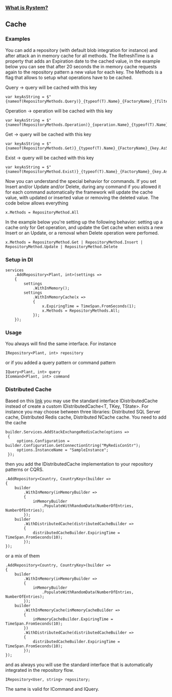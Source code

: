 ### [What is Rystem?](https://github.com/KeyserDSoze/Rystem)

## Cache

### Examples
You can add a repository (with default blob integration for instance) and after attack an in memory cache for all methods.
The RefreshTime is a property that adds an Expiration date to the cached value, in the example below you can see that after 20 seconds the in memory cache requests again to the repository pattern a new value for each key.
The Methods is a flag that allows to setup what operations have to be cached.

Query -> query will be cached with this key

    var keyAsString = $"{nameof(RepositoryMethods.Query)}_{typeof(T).Name}_{FactoryName}_{filter.ToKey()}";

Operation -> operation will be cached with this key

    var keyAsString = $"{nameof(RepositoryMethods.Operation)}_{operation.Name}_{typeof(T).Name}_{FactoryName}_{filter.ToKey()}";

Get -> query will be cached with this key
    
    var keyAsString = $"{nameof(RepositoryMethods.Get)}_{typeof(T).Name}_{FactoryName}_{key.AsString()}";

Exist -> query will be cached with this key
    
    var keyAsString = $"{nameof(RepositoryMethod.Exist)}_{typeof(T).Name}_{FactoryName}_{key.AsString()}";

Now you can understand the special behavior for commands. If you set Insert and/or Update and/or Delete, during any command if you allowed it for each command automatically the framework will update the cache value, with updated or inserted value or removing the deleted value.
The code below allows everything

    x.Methods = RepositoryMethod.All

In the example below you're setting up the following behavior: setting up a cache only for Get operation, and update the Get cache when exists a new Insert or an Update, or a removal when Delete operation were perfomed.
    
    x.Methods = RepositoryMethod.Get | RepositoryMethod.Insert | RepositoryMethod.Update | RepositoryMethod.Delete

### Setup in DI

	services
        .AddRepository<Plant, int>(settings =>
        {
            settings
                .WithInMemory();
            settings
                .WithInMemoryCache(x =>
                {
                    x.ExpiringTime = TimeSpan.FromSeconds(1);
                    x.Methods = RepositoryMethods.All;
                });
        });

### Usage
You always will find the same interface. For instance

    IRepository<Plant, int> repository

or if you added a query pattern or command pattern

    IQuery<Plant, int> query 
    ICommand<Plant, int> command

### Distributed Cache
Based on this [link](https://docs.microsoft.com/en-us/aspnet/core/performance/caching/distributed) you may use the standard interface IDistributedCache instead of create a custom IDistributedCache<T, TKey, TState>.
For instance you may choose between three libraries: Distributed SQL Server cache, Distributed Redis cache, Distributed NCache cache.
You need to add the cache

    builder.Services.AddStackExchangeRedisCache(options =>
     {
         options.Configuration = builder.Configuration.GetConnectionString("MyRedisConStr");
         options.InstanceName = "SampleInstance";
     });

then you add the IDistributedCache implementation to your repository patterns or CQRS.

    .AddRepository<Country, CountryKey>(builder =>
    {
        builder
            .WithInMemory(inMemoryBuilder =>
            {
                inMemoryBuilder
                    .PopulateWithRandomData(NumberOfEntries, NumberOfEntries);
            });
        builder
            .WithDistributedCache(distributedCacheBuilder =>
            {
                distributedCacheBuilder.ExpiringTime = TimeSpan.FromSeconds(10);
            });
    });

or a mix of them

    .AddRepository<Country, CountryKey>(builder =>
    {
        builder
            .WithInMemory(inMemoryBuilder =>
            {
                inMemoryBuilder
                    .PopulateWithRandomData(NumberOfEntries, NumberOfEntries);
            });
        builder
            .WithInMemoryCache(inMemoryCacheBuilder =>
            {
                inMemoryCacheBuilder.ExpiringTime = TimeSpan.FromSeconds(10);
            })
            .WithDistributedCache(distributedCacheBuilder =>
            {
                distributedCacheBuilder.ExpiringTime = TimeSpan.FromSeconds(10);
            });
    });

and as always you will use the standard interface that is automatically integrated in the repository flow.
    
    IRepository<User, string> repository;

The same is valid for ICommand and IQuery.